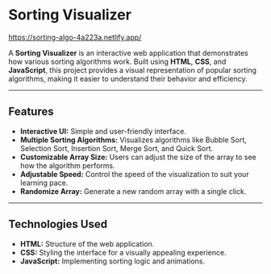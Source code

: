 # Sorting Visualizer
https://sorting-algo-4a223a.netlify.app/

A **Sorting Visualizer** is an interactive web application that demonstrates how various sorting algorithms work. Built using **HTML**, **CSS**, and **JavaScript**, this project provides a visual representation of popular sorting algorithms, making it easier to understand their behavior and efficiency.

---

## Features
- **Interactive UI:** Simple and user-friendly interface.
- **Multiple Sorting Algorithms:** Visualizes algorithms like Bubble Sort, Selection Sort, Insertion Sort, Merge Sort, and Quick Sort.
- **Customizable Array Size:** Users can adjust the size of the array to see how the algorithm performs.
- **Adjustable Speed:** Control the speed of the visualization to suit your learning pace.
- **Randomize Array:** Generate a new random array with a single click.

---

## Technologies Used
- **HTML:** Structure of the web application.
- **CSS:** Styling the interface for a visually appealing experience.
- **JavaScript:** Implementing sorting logic and animations.


